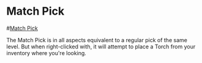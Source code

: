 # Match Pick

#[Match Pick](item:betterwithaddons:steel_matchpick@0)

The Match Pick is in all aspects equivalent to a regular pick of the same level. But when right-clicked with, it will attempt to place a Torch from your inventory where you're looking.